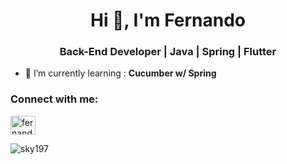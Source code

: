 <h1 align="center">Hi 👋, I'm Fernando</h1>
<h3 align="center">Back-End Developer | Java | Spring | Flutter</h3>

- 🌱 I’m currently learning :  **Cucumber w/ Spring**


<h3 align="left">Connect with me:</h3>
<p align="left">
<a href="https://linkedin.com/in/fernandogenerato" target="blank"><img align="center" src="https://cdn.jsdelivr.net/npm/simple-icons@3.0.1/icons/linkedin.svg" alt="fernandogenerato" height="30" width="40" /></a>
</p>
<p><img align="center" src="https://github-readme-stats.vercel.app/api/top-langs?username=sky197&show_icons=true&locale=en&layout=compact" alt="sky197" /></p>

